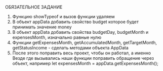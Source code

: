 ОБЯЗАТЕЛЬНОЕ ЗАДАНИЕ
1) Функцию showTypeof и вызов функции удаляем
2) В объект appData добавить свойство budget которое будет принимать значение money
3) В объект appData добавить свойства budgetDay, budgetMonth и expensesMonth, изначально равные нулю
4) Функции getExpensesMonth, getAccumulatedMonth, getTargetMonth, getStatusIncome - сделать методами объекта AppData
5) После этого поправить весь проект, чтобы он работал, а именно
Везде где вызывались наши функции поправить обращение через объект, например
let expensesMonth = appData.getExpensesMonth();
